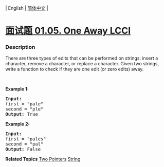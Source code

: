 | English | [简体中文](README.md) |

# [面试题 01.05. One Away LCCI](https://leetcode-cn.com/problems/one-away-lcci)
 ### Description
<p>There are three types of edits that can be performed on strings: insert a character, remove a character, or replace a character. Given two strings, write a function to check if they are one edit (or zero edits) away.</p>

<p>&nbsp;</p>

<p><strong>Example&nbsp;1:</strong></p>

<pre>
<strong>Input:</strong> 
first = &quot;pale&quot;
second = &quot;ple&quot;
<strong>Output:</strong> True
</pre>

<p><strong>Example&nbsp;2:</strong></p>

<pre>
<strong>Input:</strong> 
first = &quot;pales&quot;
second = &quot;pal&quot;
<strong>Output:</strong> False
</pre>

**Related Topics**  [Two Pointers](https://leetcode-cn.com/tag/two-pointers) [String](https://leetcode-cn.com/tag/string) 